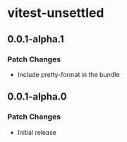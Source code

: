 # vitest-unsettled

## 0.0.1-alpha.1

### Patch Changes

- Include pretty-format in the bundle

## 0.0.1-alpha.0

### Patch Changes

- Initial release
